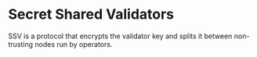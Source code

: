 # Secret Shared Validators

SSV is a protocol that encrypts the validator key and splits it between 
non-trusting nodes run by operators.

[ssvNetwork]: https://ssv.network/tech/
